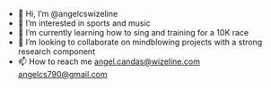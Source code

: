 - 👋 Hi, I’m @angelcswizeline
- 👀 I’m interested in sports and music
- 🌱 I’m currently learning how to sing and training for a 10K race
- 💞️ I’m looking to collaborate on mindblowing projects with a strong research component
- 📫 How to reach me angel.candas@wizeline.com angelcs790@gmail.com

<!---
angelcswizeline/angelcswizeline is a ✨ special ✨ repository because its `README.md` (this file) appears on your GitHub profile.
You can click the Preview link to take a look at your changes.
--->

